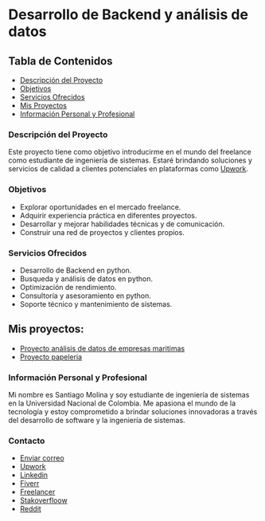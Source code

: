 # Desarrollo de Backend y análisis de datos
## Tabla de Contenidos

- [Descripción del Proyecto](#descripción-del-proyecto)
- [Objetivos](#objetivos)
- [Servicios Ofrecidos](#servicios-ofrecidos)
- [Mis Proyectos](#mis-proyectos)
- [Información Personal y Profesional](#información-personal-y-profesional)

### Descripción del Proyecto

Este proyecto tiene como objetivo introducirme en el mundo del freelance como estudiante de ingeniería de sistemas. Estaré brindando soluciones y servicios de calidad a clientes potenciales en plataformas como [Upwork](https://www.upwork.com/workwith/santiagom52).

### Objetivos

- Explorar oportunidades en el mercado freelance.
- Adquirir experiencia práctica en diferentes proyectos.
- Desarrollar y mejorar habilidades técnicas y de comunicación.
- Construir una red de proyectos y clientes propios.

### Servicios Ofrecidos

- Desarrollo de Backend en python.
- Busqueda y análisis de datos en python.
- Optimización de rendimiento.
- Consultoría y asesoramiento en python.
- Soporte técnico y mantenimiento de sistemas.

## Mis proyectos:
- [Proyecto análisis de datos de empresas maritimas](https://github.com/SMOLINAV/proyectoanalisisempresasmaritimas/tree/main)
- [Proyecto papeleria](https://github.com/SMOLINAV/proyectobackendpapeleria)
### Información Personal y Profesional

Mi nombre es Santiago Molina y soy estudiante de ingeniería de sistemas en la Universidad Nacional de Colombia. Me apasiona el mundo de la tecnología y estoy comprometido a brindar soluciones innovadoras a través del desarrollo de software y la ingeniería de sistemas.

### Contacto

- [Enviar correo](mailto:smolinav@unal.edu.co)
- [Upwork](https://www.upwork.com/workwith/santiagom52)
- [Linkedin](https://www.linkedin.com/in/santiago-molina-velasquez-708ba02b9?lipi=urn%3Ali%3Apage%3Ad_flagship3_profile_view_base_contact_details%3B4vpxgi%2FTRpazaeOSOb1cKg%3D%3D)
- [Fiverr](https://es.fiverr.com/santiagomoli26?public_mode=true)
- [Freelancer](https://www.freelancer.com/u/Smolinav26?sb=t)
- [Stakoverfloow](https://stackoverflow.com/users/24123064/santiago-molina-velasquez)
- [Reddit](https://www.reddit.com/user/Smolinav/)
